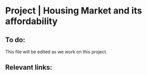 # Project | Housing Market and its affordability  

## To do:

This file will be edited as we work on this project. 


## Relevant links:
  

